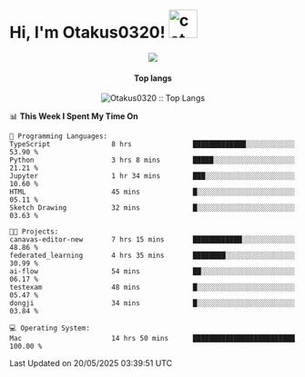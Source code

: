 <h1> Hi, I'm Otakus0320! <img src="https://media.giphy.com/media/mGcNjsfWAjY5AEZNw6/giphy.gif" width="50" alt="cat"></h1>

<p align="center"><a href="https://wakatime.com/@044d69d0-1253-4f60-96b6-5d19a0f9dde5"><img src="https://wakatime.com/badge/user/044d69d0-1253-4f60-96b6-5d19a0f9dde5.svg" /></a></p>

<h4 align="center">Top langs</h4>

<p align="center"><img src="https://github-readme-stats.vercel.app/api/top-langs/?username=Otakus0320&langs_count=10&theme=tokyonight&layout=compact&timestamp={{random_number}}" alt="Otakus0320 :: Top Langs" /></p>

<!--START_SECTION:waka-->
📊 **This Week I Spent My Time On** 

```text
💬 Programming Languages: 
TypeScript               8 hrs               █████████████░░░░░░░░░░░░   53.90 % 
Python                   3 hrs 8 mins        █████░░░░░░░░░░░░░░░░░░░░   21.21 % 
Jupyter                  1 hr 34 mins        ███░░░░░░░░░░░░░░░░░░░░░░   10.60 % 
HTML                     45 mins             █░░░░░░░░░░░░░░░░░░░░░░░░   05.11 % 
Sketch Drawing           32 mins             █░░░░░░░░░░░░░░░░░░░░░░░░   03.63 % 

🐱‍💻 Projects: 
canavas-editor-new       7 hrs 15 mins       ████████████░░░░░░░░░░░░░   48.86 % 
federated_learning       4 hrs 35 mins       ████████░░░░░░░░░░░░░░░░░   30.99 % 
ai-flow                  54 mins             ██░░░░░░░░░░░░░░░░░░░░░░░   06.17 % 
testexam                 48 mins             █░░░░░░░░░░░░░░░░░░░░░░░░   05.47 % 
dongji                   34 mins             █░░░░░░░░░░░░░░░░░░░░░░░░   03.84 % 

💻 Operating System: 
Mac                      14 hrs 50 mins      █████████████████████████   100.00 % 
```


 Last Updated on 20/05/2025 03:39:51 UTC
<!--END_SECTION:waka-->
